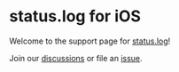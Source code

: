 # status.log for iOS

Welcome to the support page for [status.log](https://apps.apple.com/us/app/status-log/id6444921793)!

Join our [discussions](../discussions) or file an [issue](../issues).
